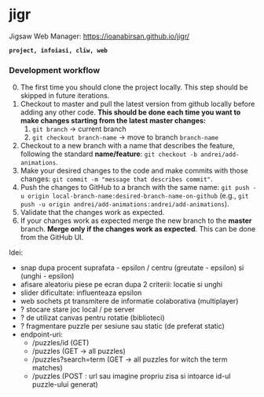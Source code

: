 # jigr
Jigsaw Web Manager: https://ioanabirsan.github.io/jigr/

**`project, infoiasi, cliw, web`**

### Development workflow
0. The first time you should clone the project locally. This step should be skipped in future iterations.
1. Checkout to master and pull the latest version from github locally before adding any other code. **This should be done each time you want to make changes starting from the latest master changes:** 
    1. `git branch` -> current branch
    2. `git checkout branch-name` -> move to branch `branch-name`
2. Checkout to a new branch with a name that describes the feature, following the standard **name/feature**: `git checkout -b andrei/add-animations`.
3. Make your desired changes to the code and make commits with those changes: `git commit -m "message that describes commit"`.
4. Push the changes to GitHub to a branch with the same name: `git push -u origin local-branch-name:desired-branch-name-on-github` (e.g., `git push -u origin andrei/add-animations:andrei/add-animations`).
5. Validate that the changes work as expected.
6. If your changes work as expected merge the new branch to the **master** branch. **Merge only if the changes work as expected**. This can be done from the GitHub UI.

Idei:
- snap dupa procent suprafata - epsilon / centru (greutate - epsilon) si (unghi - epsilon)
- afisare aleatoriu piese pe ecran dupa 2 criterii: locatie si unghi
- slider dificultate: influenteaza epsilon
- web sochets pt transmitere de informatie colaborativa (multiplayer)
- ? stocare stare joc local / pe server
- ? de utilizat canvas pentru rotatie (biblioteci)
- ? fragmentare puzzle per sesiune sau static (de preferat static)
- endpoint-uri:
  - /puzzles/id (GET) 
  - /puzzles (GET -> all puzzles)
  - /puzzles?search=term (GET -> all puzzles for witch the term matches)
  - /puzzles (POST : url sau imagine propriu zisa si intoarce id-ul puzzle-ului generat)
 
